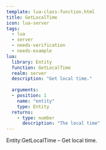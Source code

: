 ```yaml
---
template: lua-class-function.html
title: GetLocalTime
icon: lua-server
tags:
  - lua
  - server
  - needs-verification
  - needs-example
lua:
  library: Entity
  function: GetLocalTime
  realm: server
  description: "Get local time."
  
  arguments:
  - position: 1
    name: "entity"
    type: Entity
  returns:
    - type: number
      description: "The local time"
---
```


<div class="lua__search__keywords">
Entity:GetLocalTime &#x2013; Get local time.
</div>

